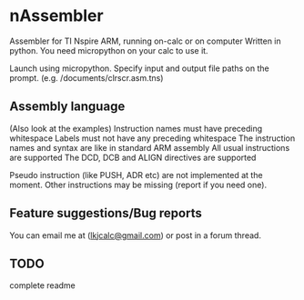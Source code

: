 nAssembler
==========

Assembler for TI Nspire ARM, running on-calc or on computer
Written in python. You need micropython on your calc to use it.

Launch using micropython. Specify input and output file paths on the prompt.
(e.g. /documents/clrscr.asm.tns)


Assembly language
-----------------
(Also look at the examples)
Instruction names must have preceding whitespace
Labels must not have any preceding whitespace
The instruction names and syntax are like in standard ARM assembly
All usual instructions are supported
The DCD, DCB and ALIGN directives are supported

Pseudo instruction (like PUSH, ADR etc) are not implemented at the moment.
Other instructions may be missing (report if you need one).


Feature suggestions/Bug reports
-------------------------------
You can email me at (lkjcalc@gmail.com) or post in a forum thread.

TODO
----
complete readme
